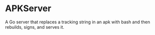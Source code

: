# APKServer
A Go server that replaces a tracking string in an apk with bash and then rebuilds, signs, and serves it.
